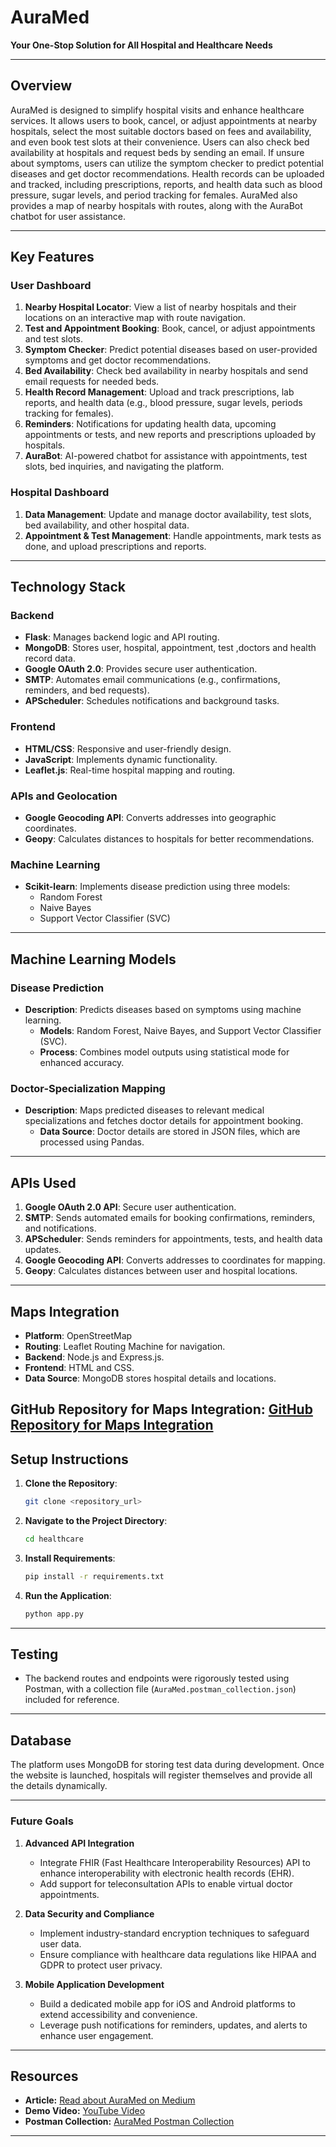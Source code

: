 
# AuraMed

**Your One-Stop Solution for All Hospital and Healthcare Needs**

---

## **Overview**
AuraMed is designed to simplify hospital visits and enhance healthcare services. It allows users to book, cancel, or adjust appointments at nearby hospitals, select the most suitable doctors based on fees and availability, and even book test slots at their convenience. Users can also check bed availability at hospitals and request beds by sending an email. If unsure about symptoms, users can utilize the symptom checker to predict potential diseases and get doctor recommendations. Health records can be uploaded and tracked, including prescriptions, reports, and health data such as blood pressure, sugar levels, and period tracking for females. AuraMed also provides a map of nearby hospitals with routes, along with the AuraBot chatbot for user assistance.

---

## **Key Features**

### **User Dashboard**
1. **Nearby Hospital Locator**: View a list of nearby hospitals and their locations on an interactive map with route navigation.
2. **Test and Appointment Booking**: Book, cancel, or adjust appointments and test slots.
3. **Symptom Checker**: Predict potential diseases based on user-provided symptoms and get doctor recommendations.
4. **Bed Availability**: Check bed availability in nearby hospitals and send email requests for needed beds.
5. **Health Record Management**: Upload and track prescriptions, lab reports, and health data (e.g., blood pressure, sugar levels, periods tracking for females).
6. **Reminders**: Notifications for updating health data, upcoming appointments or tests, and new reports and prescriptions uploaded by hospitals.
7. **AuraBot**: AI-powered chatbot for assistance with appointments, test slots, bed inquiries, and navigating the platform.

### **Hospital Dashboard**
1. **Data Management**: Update and manage doctor availability, test slots, bed availability, and other hospital data.
2. **Appointment & Test Management**: Handle appointments, mark tests as done, and upload prescriptions and reports.

---

## **Technology Stack**

### **Backend**
- **Flask**: Manages backend logic and API routing.
- **MongoDB**: Stores user, hospital, appointment, test ,doctors and health record data.
- **Google OAuth 2.0**: Provides secure user authentication.
- **SMTP**: Automates email communications (e.g., confirmations, reminders, and bed requests).
- **APScheduler**: Schedules notifications and background tasks.

### **Frontend**
- **HTML/CSS**: Responsive and user-friendly design.
- **JavaScript**: Implements dynamic functionality.
- **Leaflet.js**: Real-time hospital mapping and routing.

### **APIs and Geolocation**
- **Google Geocoding API**: Converts addresses into geographic coordinates.
- **Geopy**: Calculates distances to hospitals for better recommendations.

### **Machine Learning**
- **Scikit-learn**: Implements disease prediction using three models:
  - Random Forest
  - Naive Bayes
  - Support Vector Classifier (SVC)

---

## **Machine Learning Models**

### **Disease Prediction**
- **Description**: Predicts diseases based on symptoms using machine learning.
  - **Models**: Random Forest, Naive Bayes, and Support Vector Classifier (SVC).
  - **Process**: Combines model outputs using statistical mode for enhanced accuracy.

### **Doctor-Specialization Mapping**
- **Description**: Maps predicted diseases to relevant medical specializations and fetches doctor details for appointment booking.
  - **Data Source**: Doctor details are stored in JSON files, which are processed using Pandas.

---

## **APIs Used**
1. **Google OAuth 2.0 API**: Secure user authentication.
2. **SMTP**: Sends automated emails for booking confirmations, reminders, and notifications.
3. **APScheduler**: Sends reminders for appointments, tests, and health data updates.
4. **Google Geocoding API**: Converts addresses to coordinates for mapping.
5. **Geopy**: Calculates distances between user and hospital locations.

---

## **Maps Integration**
- **Platform**: OpenStreetMap
- **Routing**: Leaflet Routing Machine for navigation.
- **Backend**: Node.js and Express.js.
- **Frontend**: HTML and CSS.
- **Data Source**: MongoDB stores hospital details and locations.

**GitHub Repository for Maps Integration:**  [GitHub Repository for Maps Integration](https://github.com/SAPtadeep27/hospital_map)
---

## **Setup Instructions**

1. **Clone the Repository**:  
   ```bash
   git clone <repository_url>
   ```
2. **Navigate to the Project Directory**:  
   ```bash
   cd healthcare
   ```
3. **Install Requirements**:  
   ```bash
   pip install -r requirements.txt
   ```
4. **Run the Application**:  
   ```bash
   python app.py
   ```

---

## **Testing**
- The backend routes and endpoints were rigorously tested using Postman, with a collection file (`AuraMed.postman_collection.json`) included for reference.

---

## **Database**
The platform uses MongoDB for storing test data during development. Once the website is launched, hospitals will register themselves and provide all the details dynamically.

---


### Future Goals

1. **Advanced API Integration**  
   - Integrate FHIR (Fast Healthcare Interoperability Resources) API to enhance interoperability with electronic health records (EHR).  
   - Add support for teleconsultation APIs to enable virtual doctor appointments.

2. **Data Security and Compliance**  
   - Implement industry-standard encryption techniques to safeguard user data.  
   - Ensure compliance with healthcare data regulations like HIPAA and GDPR to protect user privacy.

3. **Mobile Application Development**  
   - Build a dedicated mobile app for iOS and Android platforms to extend accessibility and convenience.  
   - Leverage push notifications for reminders, updates, and alerts to enhance user engagement.

---


## Resources  
- **Article:** [Read about AuraMed on Medium](https://medium.com/@dwaipayanmath/all-about-auramed-our-healthcare-management-website-b402e9ec2bc3)  
- **Demo Video:** [YouTube Video](https://www.youtube.com/watch?v=nMtvSfWKZA8)  
- **Postman Collection:** [AuraMed Postman Collection](https://auramed-351316.postman.co/workspace/New-Team-Workspace~10702ae5-fd3b-493b-b1c1-ec1e4e6c43eb/request/40647141-d2860a14-13e9-4566-84d0-20b8fcd70b28?action=share&creator=40647141&ctx=documentation)  

---

